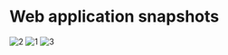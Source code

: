 # Web application snapshots

![2](https://user-images.githubusercontent.com/26520289/76731468-3020c300-6766-11ea-8bc0-399f3beab978.png)
![1](https://user-images.githubusercontent.com/26520289/76731517-47f84700-6766-11ea-8928-aa98e0346632.png)
![3](https://user-images.githubusercontent.com/26520289/76731518-47f84700-6766-11ea-91d8-1e406f4499fa.png)
